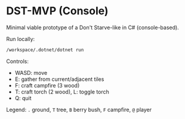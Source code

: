 # DST-MVP (Console)

Minimal viable prototype of a Don't Starve-like in C# (console-based).

Run locally:

```bash
/workspace/.dotnet/dotnet run
```

Controls:

- WASD: move
- E: gather from current/adjacent tiles
- F: craft campfire (3 wood)
- T: craft torch (2 wood), L: toggle torch
- Q: quit

Legend: `.` ground, `T` tree, `B` berry bush, `F` campfire, `@` player
